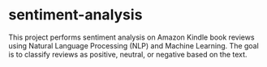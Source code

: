 # sentiment-analysis
This project performs sentiment analysis on Amazon Kindle book reviews using Natural Language Processing (NLP) and Machine Learning. The goal is to classify reviews as positive, neutral, or negative based on the text.
